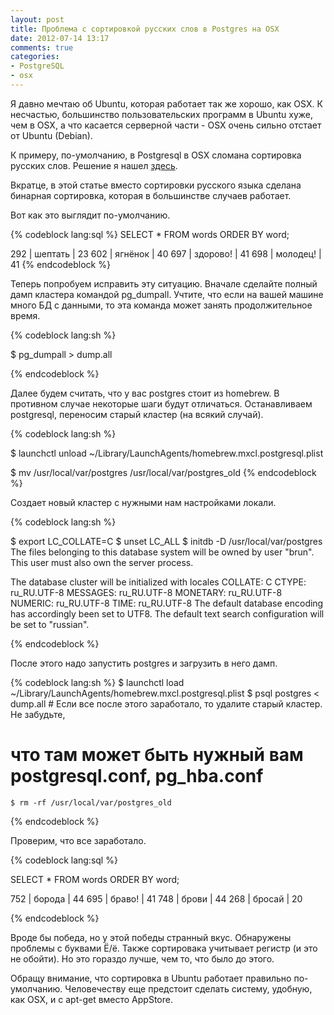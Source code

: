 ```yaml
---
layout: post
title: Проблема с сортировкой русских слов в Postgres на OSX
date: 2012-07-14 13:17
comments: true
categories:
- PostgreSQL
- osx
---
```


Я давно мечтаю об Ubuntu, которая работает так же хорошо, как OSX. К несчастью, большинство пользовательских программ в
Ubuntu хуже, чем в OSX, а что касается серверной части - OSX очень сильно отстает от Ubuntu (Debian).

К примеру, по-умолчанию, в Postgresql в OSX сломана сортировка русских слов. Решение я нашел
[здесь](http://chipiga.pp.ua/sql/kak-zastavit-postgresql-pravilno-sortirovat-utf8-kirillitsu-na-mac-os-x/).

<!-- more -->

Вкратце, в этой статье вместо сортировки русского языка сделана бинарная сортировка, которая в большинстве случаев
работает.

Вот как это выглядит по-умолчанию.

{% codeblock lang:sql %}
SELECT * FROM words ORDER BY word;

  292 | шептать        |     23
  602 | ягнёнок        |     40
  697 | здорово!       |     41
  698 | молодец!       |     41
{% endcodeblock %}

Теперь попробуем исправить эту ситуацию. Вначале сделайте полный дамп кластера командой pg_dumpall. Учтите, что если на
вашей машине много БД с данными, то эта команда может занять продолжительное время.

{% codeblock lang:sh %}

$ pg_dumpall > dump.all

{% endcodeblock %}

Далее будем считать, что у вас postgres стоит из homebrew. В противном случае некоторые шаги будут отличаться.
Останавливаем postgresql, переносим старый кластер (на всякий случай).

{% codeblock lang:sh %}

$ launchctl unload ~/Library/LaunchAgents/homebrew.mxcl.postgresql.plist

$ mv /usr/local/var/postgres /usr/local/var/postgres_old
{% endcodeblock %}

Создает новый кластер с нужными нам настройками локали.

{% codeblock lang:sh %}

$ export LC_COLLATE=C
$ unset LC_ALL
$ initdb -D /usr/local/var/postgres
The files belonging to this database system will be owned by user "brun".
This user must also own the server process.

The database cluster will be initialized with locales
  COLLATE:  C
  CTYPE:    ru_RU.UTF-8
  MESSAGES: ru_RU.UTF-8
  MONETARY: ru_RU.UTF-8
  NUMERIC:  ru_RU.UTF-8
  TIME:     ru_RU.UTF-8
The default database encoding has accordingly been set to UTF8.
The default text search configuration will be set to "russian".

{% endcodeblock %}

После этого надо запустить postgres и загрузить в него дамп.

{% codeblock lang:sh %}
	$ launchctl load ~/Library/LaunchAgents/homebrew.mxcl.postgresql.plist
	$ psql postgres < dump.all
	# Если все после этого заработало, то удалите старый кластер. Не забудьте,
  # что там может быть нужный вам postgresql.conf, pg_hba.conf
	$ rm -rf /usr/local/var/postgres_old
{% endcodeblock %}

Проверим, что все заработало.

{% codeblock lang:sql %}

SELECT * FROM words ORDER BY word;

  752 | борода         |     44
  695 | браво!         |     41
  748 | брови          |     44
  268 | бросай         |     20

{% endcodeblock %}

Вроде бы победа, но у этой победы странный вкус. Обнаружены проблемы с буквами Ё/ё. Также сортировака учитывает регистр
(и это не обойти). Но это гораздо лучше, чем то, что было до этого.

Обращу внимание, что сортировка в Ubuntu работает правильно по-умолчанию. Человечеству еще предстоит сделать систему,
удобную, как OSX, и с apt-get вместо AppStore.
